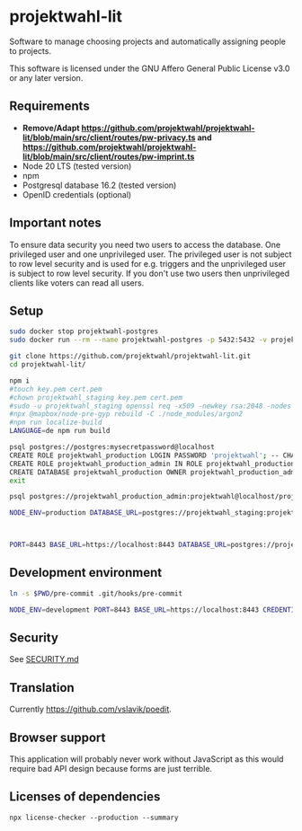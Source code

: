 <!--
/*
projektwahl-lit is a software to manage choosing projects and automatically assigning people to projects.
Copyright (C) 2021 Moritz Hedtke

This program is free software: you can redistribute it and/or modify
it under the terms of the GNU Affero General Public License as published
by the Free Software Foundation, either version 3 of the License, or
(at your option) any later version.

This program is distributed in the hope that it will be useful,
but WITHOUT ANY WARRANTY; without even the implied warranty of
MERCHANTABILITY or FITNESS FOR A PARTICULAR PURPOSE. See the
GNU Affero General Public License for more details.

You should have received a copy of the GNU Affero General Public License
along with this program. If not, see https://www.gnu.org/licenses/.
*/
/*!
https://github.com/projektwahl/projektwahl-lit
SPDX-License-Identifier: AGPL-3.0-or-later
SPDX-FileCopyrightText: 2021 Moritz Hedtke <Moritz.Hedtke@t-online.de>
*/
-->

# projektwahl-lit

Software to manage choosing projects and automatically assigning people to projects.

This software is licensed under the GNU Affero General Public License v3.0 or any later version.

## Requirements

- **Remove/Adapt https://github.com/projektwahl/projektwahl-lit/blob/main/src/client/routes/pw-privacy.ts and https://github.com/projektwahl/projektwahl-lit/blob/main/src/client/routes/pw-imprint.ts**
- Node 20 LTS (tested version)
- npm
- Postgresql database 16.2 (tested version)
- OpenID credentials (optional)

## Important notes

To ensure data security you need two users to access the database. One privileged user and one unprivileged user. The privileged user is not subject to row level security and is used for e.g. triggers and the unprivileged user is subject to row level security. If you don't use two users then unprivileged clients like voters can read all users.

## Setup

```bash
sudo docker stop projektwahl-postgres
sudo docker run --rm --name projektwahl-postgres -p 5432:5432 -v projektwahl-postgres:/var/lib/postgresql/data -e POSTGRES_PASSWORD=mysecretpassword -d docker.io/library/postgres:16.2

git clone https://github.com/projektwahl/projektwahl-lit.git
cd projektwahl-lit/

npm i
#touch key.pem cert.pem
#chown projektwahl_staging key.pem cert.pem
#sudo -u projektwahl_staging openssl req -x509 -newkey rsa:2048 -nodes -sha256 -subj '/CN=localhost' -keyout key.pem -out cert.pem
#npx @mapbox/node-pre-gyp rebuild -C ./node_modules/argon2
#npm run localize-build
LANGUAGE=de npm run build

psql postgres://postgres:mysecretpassword@localhost
CREATE ROLE projektwahl_production LOGIN PASSWORD 'projektwahl'; -- CHANGE/REMOVE THIS PASSWORD
CREATE ROLE projektwahl_production_admin IN ROLE projektwahl_production LOGIN PASSWORD 'projektwahl'; -- CHANGE/REMOVE THIS PASSWORD
CREATE DATABASE projektwahl_production OWNER projektwahl_production_admin;
exit

psql postgres://projektwahl_production_admin:projektwahl@localhost/projektwahl_production --single-transaction < src/server/setup.sql

NODE_ENV=production DATABASE_URL=postgres://projektwahl_staging:projektwahl@localhost/projektwahl_staging npm run setup



PORT=8443 BASE_URL=https://localhost:8443 DATABASE_URL=postgres://projektwahl@projektwahl/projektwahl CREDENTIALS_DIRECTORY=$PWD npm run server

```

## Development environment

```bash
ln -s $PWD/pre-commit .git/hooks/pre-commit

NODE_ENV=development PORT=8443 BASE_URL=https://localhost:8443 CREDENTIALS_DIRECTORY=$PWD DATABASE_HOST=localhost DATABASE_URL=postgres://projektwahl_staging:projektwahl@localhost/projektwahl_staging npm run server
```

## Security

See [SECURITY.md](SECURITY.md)

## Translation

Currently https://github.com/vslavik/poedit.

## Browser support

This application will probably never work without JavaScript as this would require bad API design because forms are just terrible.

## Licenses of dependencies

```
npx license-checker --production --summary
```
